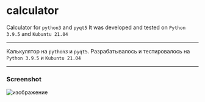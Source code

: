 # calculator
Calculator for `python3` and `pyqt5` It was developed and tested on `Python 3.9.5` and `Kubuntu 21.04`
____
Калькулятор на `python3` и `pyqt5`. Разрабатывалось и тестировалось на `Python 3.9.5` и `Kubuntu 21.04`
____
### Screenshot
![изображение](https://user-images.githubusercontent.com/80480605/129701349-d8244afd-5f7b-49b9-be37-76012cc24ed5.png)
